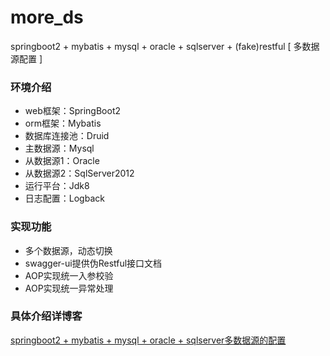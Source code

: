 #  more_ds
springboot2 + mybatis + mysql + oracle + sqlserver +  (fake)restful   [ 多数据源配置 ]


### 环境介绍
- web框架：SpringBoot2
- orm框架：Mybatis
- 数据库连接池：Druid
- 主数据源：Mysql
- 从数据源1：Oracle
- 从数据源2：SqlServer2012
- 运行平台：Jdk8
- 日志配置：Logback

### 实现功能
- 多个数据源，动态切换
- swagger-ui提供伪Restful接口文档
- AOP实现统一入参校验
- AOP实现统一异常处理

### 具体介绍详博客
[springboot2 + mybatis + mysql + oracle + sqlserver多数据源的配置](https://blog.csdn.net/xu_san_duo/article/details/83860675)
